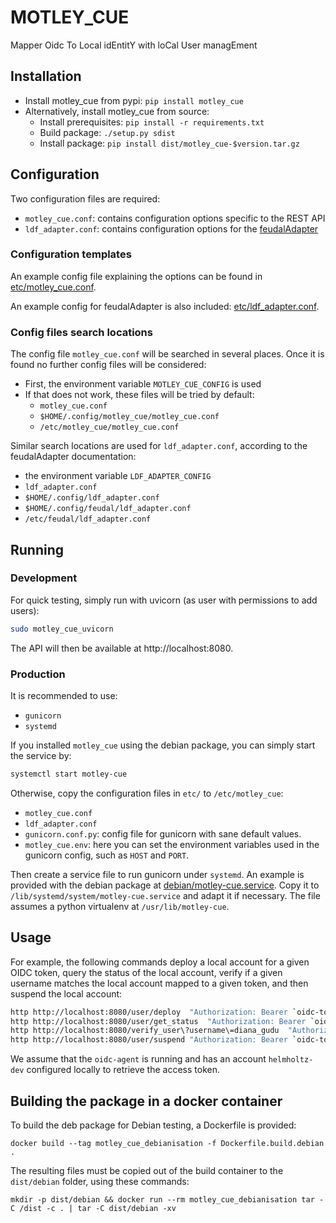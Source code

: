 # MOTLEY_CUE
Mapper Oidc To Local idEntitY with loCal User managEment

## Installation

- Install motley_cue from pypi: `pip install motley_cue`
- Alternatively, install motley_cue from source:
    - Install prerequisites: `pip install -r requirements.txt`
    - Build package: `./setup.py sdist`
    - Install package: `pip install dist/motley_cue-$version.tar.gz`

## Configuration

Two configuration files are required:
- `motley_cue.conf`: contains configuration options specific to the REST API
- `ldf_adapter.conf`: contains configuration options for the [feudalAdapter](https://git.scc.kit.edu/feudal/feudalAdapterLdf)

### Configuration templates

An example config file explaining the options can be found in [etc/motley_cue.conf](etc/motley_cue.conf).

An example config for feudalAdapter is also included: [etc/ldf_adapter.conf](etc/ldf_adapter.conf).

### Config files search locations

The config file `motley_cue.conf` will be searched in several places. Once it is found no further config files will be considered:

- First, the environment variable `MOTLEY_CUE_CONFIG` is used
- If that does not work, these files will be tried by default:
    - `motley_cue.conf`
    - `$HOME/.config/motley_cue/motley_cue.conf`
    - `/etc/motley_cue/motley_cue.conf`

Similar search locations are used for `ldf_adapter.conf`, according to the feudalAdapter documentation:
- the environment variable `LDF_ADAPTER_CONFIG`
- `ldf_adapter.conf`
- `$HOME/.config/ldf_adapter.conf`
- `$HOME/.config/feudal/ldf_adapter.conf`
- `/etc/feudal/ldf_adapter.conf`

## Running

### Development

For quick testing, simply run with uvicorn (as user with permissions to add users):

```sh
sudo motley_cue_uvicorn
```
The API will then be available at http://localhost:8080.

### Production

It is recommended to use:
- `gunicorn`
- `systemd`

If you installed `motley_cue` using the debian package, you can simply start the service by:
```sh
systemctl start motley-cue
```

Otherwise, copy the configuration files in `etc/` to `/etc/motley_cue`:
- `motley_cue.conf`
- `ldf_adapter.conf`
- `gunicorn.conf.py`: config file for gunicorn with sane default values.
- `motley_cue.env`: here you can set the environment variables used in the
gunicorn config, such as `HOST` and `PORT`.

Then create a service file to run gunicorn under `systemd`. An example is provided with the
debian package at [debian/motley-cue.service](debian/motley-cue.service). Copy
it to `/lib/systemd/system/motley-cue.service` and adapt it if necessary. The
file assumes a python virtualenv at `/usr/lib/motley-cue`.

## Usage

For example, the following commands deploy a local account for a given OIDC token, query the status of the local account, verify if a given username matches the local account mapped to a given token, and then suspend the local account:
```sh
http http://localhost:8080/user/deploy  "Authorization: Bearer `oidc-token helmholtz-dev`"
http http://localhost:8080/user/get_status  "Authorization: Bearer `oidc-token helmholtz-dev`"
http http://localhost:8080/verify_user\?username\=diana_gudu  "Authorization: Bearer `oidc-token helmholtz-dev`"
http http://localhost:8080/user/suspend "Authorization: Bearer `oidc-token helmholtz-dev`"
```

We assume that the `oidc-agent` is running and has an account `helmholtz-dev` configured locally to retrieve the access token.

## Building the package in a docker container

To build the deb package for Debian testing, a Dockerfile is provided:
```
docker build --tag motley_cue_debianisation -f Dockerfile.build.debian .
```

The resulting files must be copied out of the build container to the `dist/debian` folder, using these commands:
```
mkdir -p dist/debian && docker run --rm motley_cue_debianisation tar -C /dist -c . | tar -C dist/debian -xv
```
